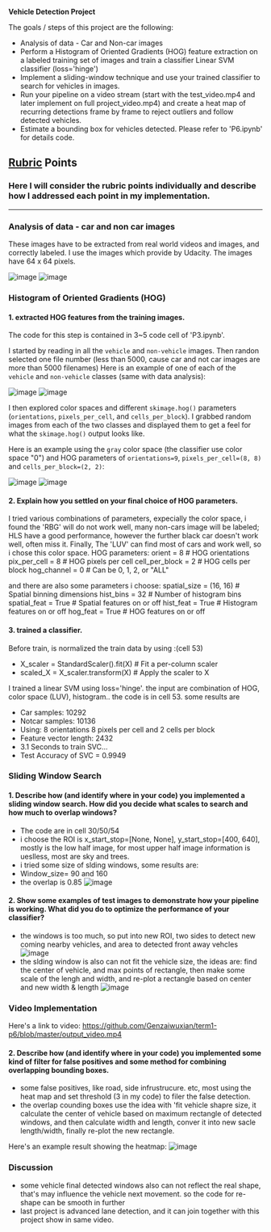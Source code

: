 **Vehicle Detection Project**

The goals / steps of this project are the following:

* Analysis of data - Car and Non-car images
* Perform a Histogram of Oriented Gradients (HOG) feature extraction on a labeled training set of images and train a classifier Linear SVM classifier (loss='hinge')
* Implement a sliding-window technique and use your trained classifier to search for vehicles in images.
* Run your pipeline on a video stream (start with the test_video.mp4 and later implement on full project_video.mp4) and create a heat map of recurring detections frame by frame to reject outliers and follow detected vehicles.
* Estimate a bounding box for vehicles detected.
Please refer to 'P6.ipynb' for details code. 

[//]: # (Image References)
[image1]: ./examples/car_not_car.png
[image2]: ./examples/HOG_example.jpg
[image3]: ./examples/sliding_windows.jpg
[image4]: ./examples/sliding_window.jpg
[image5]: ./examples/bboxes_and_heat.png
[image6]: ./examples/labels_map.png
[image7]: ./examples/output_bboxes.png
[video1]: ./project_video.mp4

## [Rubric](https://review.udacity.com/#!/rubrics/513/view) Points
### Here I will consider the rubric points individually and describe how I addressed each point in my implementation.  

---
### Analysis of data - car and non car images
These images have to be extracted from real world videos and images, and correctly labeled. 
I use the images which provide by Udacity. The images have 64 x 64 pixels.

![image](https://github.com/Genzaiwuxian/term1-p6/blob/master/output_images/car_image.png)
![image](https://github.com/Genzaiwuxian/term1-p6/blob/master/output_images/not_car_image.png)

### Histogram of Oriented Gradients (HOG)

#### 1. extracted HOG features from the training images.

The code for this step is contained in 3~5 code cell of 'P3.ipynb'.  

I started by reading in all the `vehicle` and `non-vehicle` images. 
Then randon selected one file number (less than 5000, cause car and not car images are more than 5000 filenames)
Here is an example of one of each of the `vehicle` and `non-vehicle` classes (same with data analysis):

![image](https://github.com/Genzaiwuxian/term1-p6/blob/master/output_images/car_image.png)
![image](https://github.com/Genzaiwuxian/term1-p6/blob/master/output_images/not_car_image.png)

I then explored color spaces and different `skimage.hog()` parameters (`orientations`, `pixels_per_cell`, and `cells_per_block`).  I grabbed random images from each of the two classes and displayed them to get a feel for what the `skimage.hog()` output looks like.

Here is an example using the `gray` color space (the classifier use color space "0") and HOG parameters of `orientations=9`, `pixels_per_cell=(8, 8)` and `cells_per_block=(2, 2)`:

![image](https://github.com/Genzaiwuxian/term1-p6/blob/master/output_images/car_HOG.png)
![image](https://github.com/Genzaiwuxian/term1-p6/blob/master/output_images/not_car_HOG.png)


#### 2. Explain how you settled on your final choice of HOG parameters.

I tried various combinations of parameters, expecially the color space, i found the 'RBG' will do not work well, many non-cars image will be labeled; HLS have a good performance, however the further black car doesn't work well, often miss it. Finally, The 'LUV' can find most of cars and work well, so i chose this color space.
HOG parameters:
orient = 8  # HOG orientations
pix_per_cell = 8 # HOG pixels per cell
cell_per_block = 2 # HOG cells per block
hog_channel = 0 # Can be 0, 1, 2, or "ALL"

and there are also some parameters i choose:
spatial_size = (16, 16) # Spatial binning dimensions
hist_bins = 32    # Number of histogram bins
spatial_feat = True # Spatial features on or off
hist_feat = True # Histogram features on or off
hog_feat = True # HOG features on or off

#### 3. trained a classifier.

Before train, is normalized the train data by using :(cell 53)
- X_scaler = StandardScaler().fit(X) # Fit a per-column scaler
- scaled_X = X_scaler.transform(X) # Apply the scaler to X

I trained a linear SVM using loss='hinge'.
the input are combination of HOG, color space (LUV), histogram.. the code is in cell 53.
some results are
- Car samples:  10292
- Notcar samples:  10136
- Using: 8 orientations 8 pixels per cell and 2 cells per block
- Feature vector length: 2432
- 3.1 Seconds to train SVC...
- Test Accuracy of SVC =  0.9949

### Sliding Window Search

#### 1. Describe how (and identify where in your code) you implemented a sliding window search.  How did you decide what scales to search and how much to overlap windows?

- The code are in cell 30/50/54
- i choose the ROI is x_start_stop=[None, None], y_start_stop=[400, 640], mostly is the low half image, for most upper half image information is ueslless, most are sky and trees.
- i tried some size of slding windows, some results are:
- Window_size= 90 and 160
- the overlap is 0.85
![image](https://github.com/Genzaiwuxian/term1-p6/blob/master/output_images/test_classifier.png)

#### 2. Show some examples of test images to demonstrate how your pipeline is working.  What did you do to optimize the performance of your classifier?

- the windows is too much, so put into new ROI, two sides to detect new coming nearby vehicles, and area to detected front away vehcles
![image](https://github.com/Genzaiwuxian/term1-p6/blob/master/output_images/ROI.png)
- the slding window is also can not fit the vehicle size, the ideas are: find the center of vehicle, and max points of rectangle, then make some scale of the lengh and width, and re-plot a rectangle based on center and new width & length
![image](https://github.com/Genzaiwuxian/term1-p6/blob/master/output_images/image_output.png)

### Video Implementation

Here's a link to video: https://github.com/Genzaiwuxian/term1-p6/blob/master/output_video.mp4


#### 2. Describe how (and identify where in your code) you implemented some kind of filter for false positives and some method for combining overlapping bounding boxes.

- some false positives, like road, side infrustrucure. etc, most using the heat map and set threshold (3 in my code) to filer the false detection.
- the overlap counding boxes use the idea with 'fit vehicle shapre size, it calculate the center of vehicle based on maximum rectangle of detected windows, and then calculate width and length, conver it into new sacle length/width, finally re-plot the new rectangle.

Here's an example result showing the heatmap:
![image](https://github.com/Genzaiwuxian/term1-p6/blob/master/output_images/heat_map.png)


### Discussion

- some vehicle final detected windows also can not reflect the real shape, that's may influence the vehicle next movement. so the code for re-shape can be smooth in further
- last project is advanced lane detection, and it can join together with this project show in same video.

